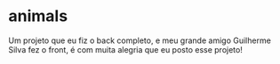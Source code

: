 # animals
Um projeto que eu fiz o back completo, e meu grande amigo Guilherme Silva fez o front, é com muita alegria que eu posto esse projeto!
